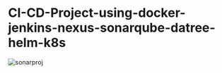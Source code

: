 # CI-CD-Project-using-docker-jenkins-nexus-sonarqube-datree-helm-k8s
![sonarproj](https://user-images.githubusercontent.com/103496926/228802647-1833aa62-8ed7-4518-b4d7-f34802947351.png)
